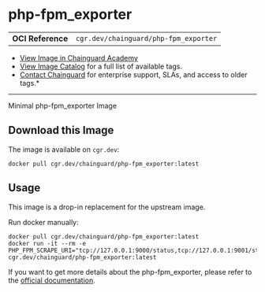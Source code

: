 <!--monopod:start-->
# php-fpm_exporter
| | |
| - | - |
| **OCI Reference** | `cgr.dev/chainguard/php-fpm_exporter` |


* [View Image in Chainguard Academy](https://edu.chainguard.dev/chainguard/chainguard-images/reference/php-fpm_exporter/overview/)
* [View Image Catalog](https://console.enforce.dev/images/catalog) for a full list of available tags.
* [Contact Chainguard](https://www.chainguard.dev/chainguard-images) for enterprise support, SLAs, and access to older tags.*

---
<!--monopod:end-->

<!--overview:start-->
Minimal php-fpm_exporter Image
<!--overview:end-->

<!--getting:start-->
## Download this Image
The image is available on `cgr.dev`:

```
docker pull cgr.dev/chainguard/php-fpm_exporter:latest
```
<!--getting:end-->

<!--body:start-->
## Usage

This image is a drop-in replacement for the upstream image. 

Run docker manually:

```shell
docker pull cgr.dev/chainguard/php-fpm_exporter:latest
docker run -it --rm -e PHP_FPM_SCRAPE_URI="tcp://127.0.0.1:9000/status,tcp://127.0.0.1:9001/status" cgr.dev/chainguard/php-fpm_exporter:latest
``````

If you want to get more details about the php-fpm_exporter, please refer to the [official documentation](https://github.com/hipages/php-fpm_exporter#usage).
<!--body:end-->
